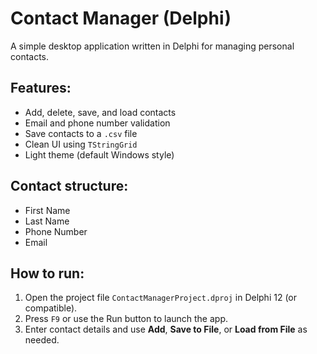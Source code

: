 # Contact Manager (Delphi)

A simple desktop application written in Delphi for managing personal contacts.

## Features:
- Add, delete, save, and load contacts
- Email and phone number validation
- Save contacts to a `.csv` file
- Clean UI using `TStringGrid`
- Light theme (default Windows style)

## Contact structure:
- First Name
- Last Name
- Phone Number
- Email

## How to run:
1. Open the project file `ContactManagerProject.dproj` in Delphi 12 (or compatible).
2. Press `F9` or use the Run button to launch the app.
3. Enter contact details and use **Add**, **Save to File**, or **Load from File** as needed.

